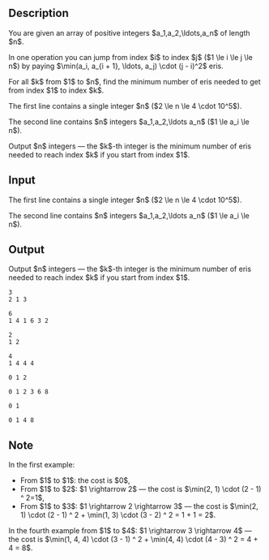 ## Description

<div><p>You are given an array of positive integers $a_1,a_2,\ldots,a_n$ of length $n$. </p><p>In one operation you can jump from index $i$ to index $j$ ($1 \le i \le j \le n$) by paying $\min(a_i, a_{i + 1}, \ldots, a_j) \cdot (j - i)^2$ eris.</p><p>For all $k$ from $1$ to $n$, find the minimum number of eris needed to get from index $1$ to index $k$.</p></div><div class="input-specification"><p>The first line contains a single integer $n$ ($2 \le n \le 4 \cdot 10^5$).</p><p>The second line contains $n$ integers $a_1,a_2,\ldots a_n$ ($1 \le a_i \le n$).</p></div><div class="output-specification"><p>Output $n$ integers&nbsp;— the $k$-th integer is the minimum number of eris needed to reach index $k$ if you start from index $1$.</p></div>

## Input

<p>The first line contains a single integer $n$ ($2 \le n \le 4 \cdot 10^5$).</p><p>The second line contains $n$ integers $a_1,a_2,\ldots a_n$ ($1 \le a_i \le n$).</p>

## Output

<p>Output $n$ integers&nbsp;— the $k$-th integer is the minimum number of eris needed to reach index $k$ if you start from index $1$.</p>





```input1
3
2 1 3
```




```input2
6
1 4 1 6 3 2
```




```input3
2
1 2
```




```input4
4
1 4 4 4
```




```output1
0 1 2
```




```output2
0 1 2 3 6 8
```




```output3
0 1
```




```output4
0 1 4 8
```



## Note

<p>In the first example: </p><ul> <li> From $1$ to $1$: the cost is $0$, </li><li> From $1$ to $2$: $1 \rightarrow 2$ — the cost is $\min(2, 1) \cdot (2 - 1) ^ 2=1$, </li><li> From $1$ to $3$: $1 \rightarrow 2 \rightarrow 3$ — the cost is $\min(2, 1) \cdot (2 - 1) ^ 2 + \min(1, 3) \cdot (3 - 2) ^ 2 = 1 + 1 = 2$. </li></ul><p>In the fourth example from $1$ to $4$: $1 \rightarrow 3 \rightarrow 4$ — the cost is $\min(1, 4, 4) \cdot (3 - 1) ^ 2 + \min(4, 4) \cdot (4 - 3) ^ 2 = 4 + 4 = 8$.</p>
